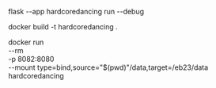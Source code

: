 flask --app hardcoredancing run --debug 

docker build -t hardcoredancing .

docker run \
    --rm \
    -p 8082:8080 \
    --mount type=bind,source="$(pwd)"/data,target=/eb23/data \
    hardcoredancing